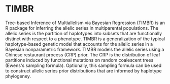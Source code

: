 # TIMBR
Tree-based Inference of Multiallelism via Bayesian Regression (TIMBR) is an R package for inferring the allelic series in multiparental populations. The allelic series is the partition of haplotypes into subsets that are functionally distinct with respect to a phenotype. TIMBR is a generalization of the typical haplotype-based genetic model that accounts for the allelic series in a Bayesian nonparametric framework. TIMBR models the allelic series using a Chinese restaurant process (CRP) prior. The CRP is the distribution of leaf partitions induced by functional mutations on random coalescent trees (Ewens's sampling formula). Optionally, this sampling formula can be used to construct allelic series prior distributions that are informed by haplotype phylogeney.
